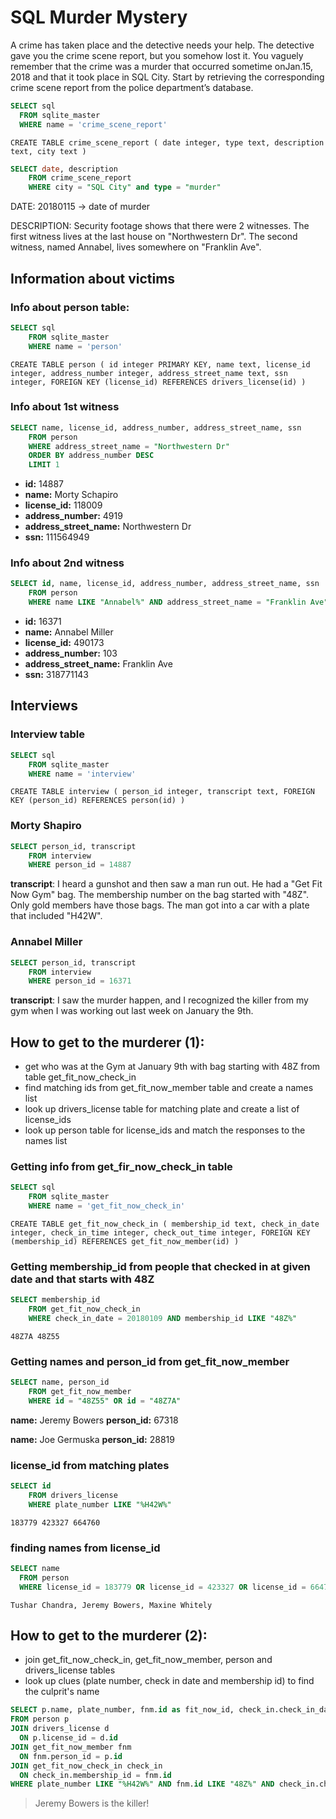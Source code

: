 # SQL Murder Mystery

A crime has taken place and the detective needs your help. The detective gave you the crime scene report, but you somehow lost it. You vaguely remember that the crime was a ​murder​ that occurred sometime on ​Jan.15, 2018​ and that it took place in ​SQL City​. Start by retrieving the corresponding crime scene report from the police department’s database.

```SQL
SELECT sql 
  FROM sqlite_master
  WHERE name = 'crime_scene_report'
```
`CREATE TABLE crime_scene_report ( date integer, type text, description text, city text )`

```SQL
SELECT date, description
    FROM crime_scene_report
    WHERE city = "SQL City" and type = "murder"
```
DATE: 20180115 -> date of murder

DESCRIPTION: Security footage shows that there were 2 witnesses. The first witness lives at the last house on "Northwestern Dr". The second witness, named Annabel, lives somewhere on "Franklin Ave".

## Information about victims

### Info about person table:
```SQL
SELECT sql 
    FROM sqlite_master
    WHERE name = 'person'
```

`CREATE TABLE person ( id integer PRIMARY KEY, name text, license_id integer, address_number integer, address_street_name text, ssn integer, FOREIGN KEY (license_id) REFERENCES drivers_license(id) )`

### Info about 1st witness
```SQL
SELECT name, license_id, address_number, address_street_name, ssn 
    FROM person
    WHERE address_street_name = "Northwestern Dr"
    ORDER BY address_number DESC
    LIMIT 1
```
- **id:** 14887
- **name:** Morty Schapiro
- **license_id:** 118009	
- **address_number:** 4919
- **address_street_name:** Northwestern Dr
- **ssn:** 111564949

### Info about 2nd witness

```SQL
SELECT id, name, license_id, address_number, address_street_name, ssn 
    FROM person
    WHERE name LIKE "Annabel%" AND address_street_name = "Franklin Ave"
```
- **id:** 16371
- **name:** Annabel Miller
- **license_id:**	490173
- **address_number:**	103	
- **address_street_name:** Franklin Ave	
- **ssn:** 318771143

## Interviews

### Interview table
```SQL
SELECT sql 
    FROM sqlite_master
    WHERE name = 'interview'
```

`CREATE TABLE interview ( person_id integer, transcript text, FOREIGN KEY (person_id) REFERENCES person(id) )`

### Morty Shapiro
```SQL
SELECT person_id, transcript 
    FROM interview
    WHERE person_id = 14887
```

**transcript**: I heard a gunshot and then saw a man run out. He had a "Get Fit Now Gym" bag. The membership number on the bag started with "48Z". Only gold members have those bags. The man got into a car with a plate that included "H42W".

### Annabel Miller
```SQL
SELECT person_id, transcript 
    FROM interview
    WHERE person_id = 16371
```

**transcript**: I saw the murder happen, and I recognized the killer from my gym when I was working out last week on January the 9th.

## How to get to the murderer (1):
-  get who was at the Gym at January 9th with bag starting with 48Z from table get_fit_now_check_in
- find matching ids from get_fit_now_member table and create a names list
- look up drivers_license table for matching plate and create a list of license_ids
- look up person table for license_ids and match the responses to the names list

### Getting info from get_fir_now_check_in table
```SQL
SELECT sql 
    FROM sqlite_master
    WHERE name = 'get_fit_now_check_in'

```
`CREATE TABLE get_fit_now_check_in ( membership_id text, check_in_date integer, check_in_time integer, check_out_time integer, FOREIGN KEY (membership_id) REFERENCES get_fit_now_member(id) )`

### Getting membership_id from people that checked in at given date and that starts with 48Z
```SQL
SELECT membership_id 
    FROM get_fit_now_check_in
    WHERE check_in_date = 20180109 AND membership_id LIKE "48Z%"
```

`48Z7A 48Z55`

### Getting names and person_id from get_fit_now_member

```SQL
SELECT name, person_id 
    FROM get_fit_now_member
    WHERE id = "48Z55" OR id = "48Z7A"
```
**name:** Jeremy Bowers    **person_id:** 67318

**name:** Joe Germuska    **person_id:** 28819

### license_id from matching plates
```SQL
SELECT id
	FROM drivers_license
	WHERE plate_number LIKE "%H42W%"
```
`183779 423327 664760`


### finding names from license_id
```SQL
SELECT name
  FROM person
  WHERE license_id = 183779 OR license_id = 423327 OR license_id = 664760
```

`Tushar Chandra, Jeremy Bowers, Maxine Whitely`


## How to get to the murderer (2):
- join get_fit_now_check_in, get_fit_now_member, person and drivers_license tables
- look up clues (plate number, check in date and membership id) to find the culprit's name

```SQL
SELECT p.name, plate_number, fnm.id as fit_now_id, check_in.check_in_date
FROM person p
JOIN drivers_license d
  ON p.license_id = d.id 
JOIN get_fit_now_member fnm
  ON fnm.person_id = p.id
JOIN get_fit_now_check_in check_in
  ON check_in.membership_id = fnm.id
WHERE plate_number LIKE "%H42W%" AND fnm.id LIKE "48Z%" AND check_in.check_in_date = 20180109
```

> Jeremy Bowers is the killer!
